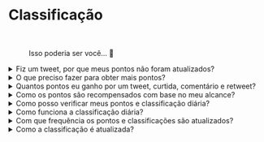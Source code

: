 # Classificação

<figure><img src="../../../.gitbook/assets/Prometheus_Throne.png" alt="" width="375"><figcaption><p>Isso poderia ser você... 👀</p></figcaption></figure>

<details>

<summary>Fiz um tweet, por que meus pontos não foram atualizados?</summary>

Atualizamos os dados a cada 24 horas, então sua pontuação será atualizada de acordo. Tenha em mente que um tweet precisa ter uma certa quantidade de engajamento (visualizações, curtidas, comentários, retweets) para ser contado pelo [LunarCrush](lunarcrush-test.md). Isso pode resultar em um atraso de até 48 horas. Vale ressaltar que não há limite para o número de tweets que você pode postar em um dia. Ao tweetar com frequência e consistência, os atrasos de processamento do LunarCrush têm um impacto menor.

</details>

<details>

<summary>O que preciso fazer para obter mais pontos?</summary>

Para garantir a maior pontuação da temporada, o objetivo é buscar a posição mais alta no ranking a cada dia. Estar consistentemente entre os 300 primeiros participantes forma uma base sólida, mas alcançar uma posição proeminente é uma conquista que garante o máximo de pontos.

Manter uma presença regular é crucial para não perder pontos diários. Para otimizar ainda mais seus pontos diários, considere as melhores práticas a seguir:

Utilize a pontuação de influência do [LunarCrush](lunarcrush-test.md). Mantenha uma programação consistente de postagens (10-40 vezes por dia para os principais influenciadores). Use $tickers e #hashtags precisos (#XBorg, $XBG e #XBG). Ofereça conteúdo valioso para engajar seus seguidores. Interaja com postagens relevantes, especialmente aquelas relacionadas a tokens, exchanges ou NFTs pelos quais você é apaixonado. Priorize o apelo visual usando imagens de alta qualidade. Marque outras pessoas influentes e figuras notáveis associadas aos tokens em que você se concentra. Evite o uso excessivo de hashtags irrelevantes para evitar spam.

</details>

<details>

<summary>Quantos pontos eu ganho por um tweet, curtida, comentário e retweet?</summary>

Como dependemos do [LunarCrush](lunarcrush-test.md), não atribuímos pontos para ações isoladas. O LunarCrush mede seu engajamento geral com o projeto XBorg ao longo do dia e gera um ranking. Com base nesse ranking diário, o jogador acumula pontos. Para mais detalhes sobre como o ranking de influência é gerado, consulte as [perguntas frequentes do LunarCrush](https://lunarcrush.com/faq/how-does-lunarcrush-calculate-social-influence).

</details>

<details>

<summary>Como os pontos são recompensados com base no meu alcance?</summary>

As atividades de engajamento acumulativo, incluindo ações como tweets, curtidas, retweets, comentários e seguidores, desempenham um papel na determinação do seu ranking diário de influenciador, conforme medido pelo LunarCrush. O XBorg atribui pontos diariamente ao longo da fase com base nesse ranking. Alcançar uma posição mais alta no final da fase resulta em uma recompensa mais substancial.

</details>

<details>

<summary>Como posso verificar meus pontos e classificação diária?</summary>

Visite <mark style="color:red;">**{LINK PARA A CLASSIFICAÇÃO}**</mark>. A classificação é atualizada a cada 24 horas.

</details>

<details>

<summary>Como funciona a classificação diária?</summary>

Com base na sua classificação, calculada e medida nas últimas 24 horas pelo LunarCrush, você recebe pontos diariamente.

Os pontos são atribuídos da seguinte forma:

<img src="../../../.gitbook/assets/points_distribution.png" alt="" data-size="original">

Se sua classificação ficar abaixo do 300º lugar, você não receberá pontos naquele dia. Mas essa é a vantagem dessa classificação: todos os dias você tem uma nova chance de se destacar.

Esperamos que essa explicação esclareça como os pontos são acumulados.

</details>

<details>

<summary>Com que frequência os pontos e classificações são atualizados?</summary>

Realizamos a extração de dados diariamente e atribuímos pontos aos 300 principais influenciadores do dia. Como resultado, a classificação muda a cada 24 horas.

</details>

<details>

<summary>Como a classificação é atualizada?</summary>

A cada dia, você ganha pontos de acordo com sua classificação diária. Esses pontos são acumulados diariamente para compilar a classificação. Essa classificação desempenha um papel crucial na determinação de suas recompensas no final da fase classificatória ou temporada.

</details>